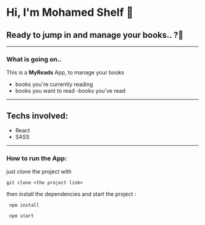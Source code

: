 # Hi, I'm Mohamed Shelf 🙌

## Ready to jump in and manage your books.. ?🚀

---

### What is going on..

This is a **MyReads** App, to manage your books

- books you're currently reading
- books you want to read
  -books you've read

---

## Techs involved:

- React
- SASS

---

### How to run the App:

just clone the project with

`git clone <the project link>`

then install the dependencies and start the project :

` npm install`

` npm start`
